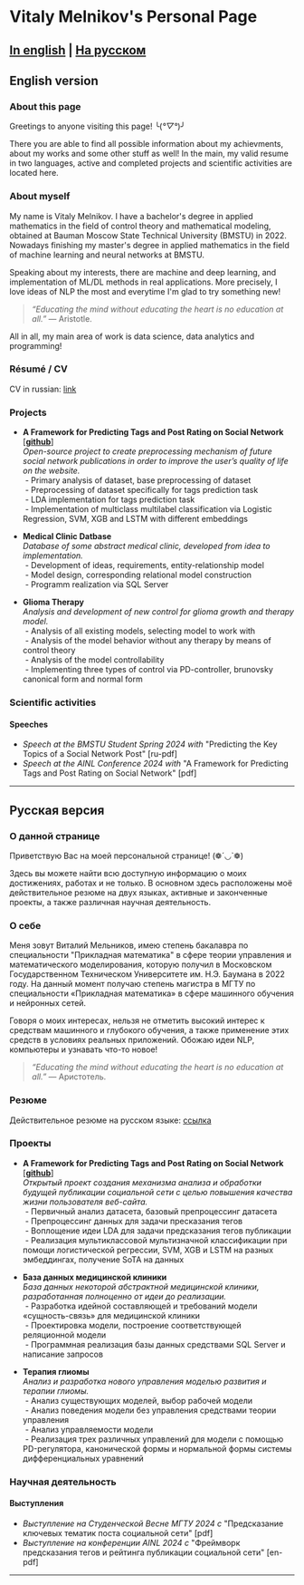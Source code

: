 # Vitaly Melnikov's Personal Page

[In english](#en) | [На русском](#ru)
---

## <a id="en">English version</a>

### About this page
Greetings to anyone visiting this page! ╰(*°▽°*)╯

There you are able to find all possible information about my achievments, about my works and some other stuff as well!
In the main, my valid resume in two languages, active and completed projects and scientific activities are located here.

### About myself
My name is Vitaly Melnikov. I have a bachelor's degree in applied mathematics in the field of control theory and mathematical modeling, obtained at Bauman Moscow State Technical University (BMSTU) in 2022. 
Nowadays finishing my master's degree in applied mathematics in the field of machine learning and neural networks at BMSTU. 

Speaking about my interests, there are machine and deep learning, and implementation of ML/DL methods in real applications. More precisely, I love ideas of NLP the most and everytime I'm glad to try something new! 
> *“Educating the mind without educating the heart is no education at all.”* — Aristotle.

All in all, my main area of work is data science, data analytics and programming!

### Résumé / CV
CV in russian: [link](resume/pdfs/resume_ru.pdf)

### Projects
- **A Framework for Predicting Tags and Post Rating on Social Network** [[**github**](https://github.com/zhursvlevy/PostProcessor)] \
*Open-source project to create preprocessing mechanism of future social network publications in order to improve the user’s quality of life on the website.* \
 - Primary analysis of dataset, base preprocessing of dataset \
 - Preprocessing of dataset specifically for tags prediction task \
 - LDA implementation for tags prediction task \
 - Implementation of multiclass multilabel classification via Logistic Regression, SVM, XGB and LSTM with different embeddings
  
- **Medical Clinic Datbase** \
*Database of some abstract medical clinic, developed from idea to implementation.* \
 - Development of ideas, requirements, entity-relationship model\
 - Model design, corresponding relational model construction\
 - Programm realization via SQL Server

- **Glioma Therapy** \
*Analysis and development of new control for glioma growth and therapy model.* \
 - Analysis of all existing models, selecting model to work with\
 - Analysis of the model behavior without any therapy by means of control theory\
 - Analysis of the model controllability\
 - Implementing three types of control via PD-controller, brunovsky canonical form and normal form

### Scientific activities
#### Speeches
- *Speech at the BMSTU Student Spring 2024 with* "Predicting the Key Topics of a Social Network Post" [ru-pdf]
- *Speech at the AINL Conference 2024 with* "A Framework for Predicting Tags and Post Rating on Social Network" [pdf]
---
## <a id="ru">Русская версия</a>

### О данной странице
Приветствую Вас на моей персональной странице! (❁´◡`❁)

Здесь вы можете найти всю доступную информацию о моих достижениях, работах и не только. 
В основном здесь расположены моё действительное резюме на двух языках, активные и законченные проекты, а также различная научная деятельность. 

### О себе
Меня зовут Виталий Мельников, имею степень бакалавра по специальности "Прикладная математика" в сфере теории управления и математического моделирования, которую получил в Московском Государственном Техническом Университете им. Н.Э. Баумана в 2022 году. На данный момент получаю степень магистра в МГТУ по специальности «Прикладная математика» в сфере машинного обучения и нейронных сетей.

Говоря о моих интересах, нельзя не отметить высокий интерес к средствам машинного и глубокого обучения, а также применение этих средств в условиях реальных приложений. Обожаю идеи NLP, компьютеры и узнавать что-то новое!
> *“Educating the mind without educating the heart is no education at all.”* — Аристотель.

### Резюме
Действительное резюме на русском языке: [ссылка](resume/pdfs/resume_ru.pdf)

### Проекты
- **A Framework for Predicting Tags and Post Rating on Social Network** [[**github**](https://github.com/zhursvlevy/PostProcessor)] \
*Открытый проект создания механизма анализа и обработки будущей публикации социальной сети с целью повышения качества жизни пользователя веб-сайта.* \
 - Первичный анализ датасета, базовый препроцессинг датасета \
 - Препроцессинг данных для задачи пресказания тегов \
 - Воплощение идеи LDA для задачи предсказания тегов публикации \
 - Реализация мультиклассовой мультизначной классификации при помощи логистической регрессии, SVM, XGB и LSTM на разных эмбеддингах, получение SoTA на данных
  
- **База данных медицинской клиники** \
*База данных некоторой абстрактной медицинской клиники, разработанная полноценно от идеи до реализации.* \
 - Разработка идейной составляющей и требований модели «сущность-связь» для медицинской клиники\
 - Проектировка модели, построение соответствующей реляционной модели\
 - Программная реализация базы данных средствами SQL Server и написание запросов

- **Терапия глиомы** \
*Анализ и разработка нового управления моделью развития и терапии глиомы.* \
 - Анализ существующих моделей, выбор рабочей модели\
 - Анализ поведения модели без управления средствами теории управления\
 - Анализ управляемости модели\
 - Реализация трех различных управлений для модели с помощью PD-регулятора, канонической формы и нормальной формы системы дифференциальных уравнений

### Научная деятельность
#### Выступления
- *Выступление на Студенческой Весне МГТУ 2024 с* "Предсказание ключевых тематик поста социальной сети" [pdf]
- *Выступление на конференции AINL 2024 с* "Фреймворк предсказания тегов и рейтинга публикации социальной сети" [en-pdf]

---
